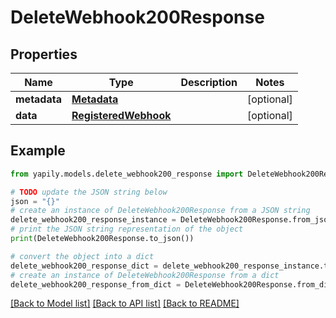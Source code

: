# DeleteWebhook200Response


## Properties

Name | Type | Description | Notes
------------ | ------------- | ------------- | -------------
**metadata** | [**Metadata**](Metadata.md) |  | [optional] 
**data** | [**RegisteredWebhook**](RegisteredWebhook.md) |  | [optional] 

## Example

```python
from yapily.models.delete_webhook200_response import DeleteWebhook200Response

# TODO update the JSON string below
json = "{}"
# create an instance of DeleteWebhook200Response from a JSON string
delete_webhook200_response_instance = DeleteWebhook200Response.from_json(json)
# print the JSON string representation of the object
print(DeleteWebhook200Response.to_json())

# convert the object into a dict
delete_webhook200_response_dict = delete_webhook200_response_instance.to_dict()
# create an instance of DeleteWebhook200Response from a dict
delete_webhook200_response_from_dict = DeleteWebhook200Response.from_dict(delete_webhook200_response_dict)
```
[[Back to Model list]](../README.md#documentation-for-models) [[Back to API list]](../README.md#documentation-for-api-endpoints) [[Back to README]](../README.md)


